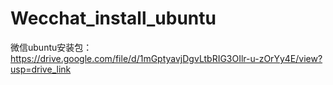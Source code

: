 # Wecchat_install_ubuntu
微信ubuntu安装包：
https://drive.google.com/file/d/1mGptyavjDgvLtbRIG3OIlr-u-zOrYy4E/view?usp=drive_link

